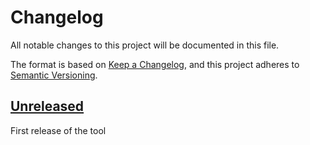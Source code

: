 # Changelog

All notable changes to this project will be documented in this file.

The format is based on [Keep a Changelog](https://keepachangelog.com/en/1.0.0/),
and this project adheres to [Semantic Versioning](https://semver.org/spec/v2.0.0.html).

## [Unreleased]

First release of the tool

[unreleased]: https://github.com/vikin91/yaml2env/releases/compare/v0.1.0...HEAD
[0.1.0]: https://github.com/vikin91/yaml2env/releases/tag/v0.1.0
